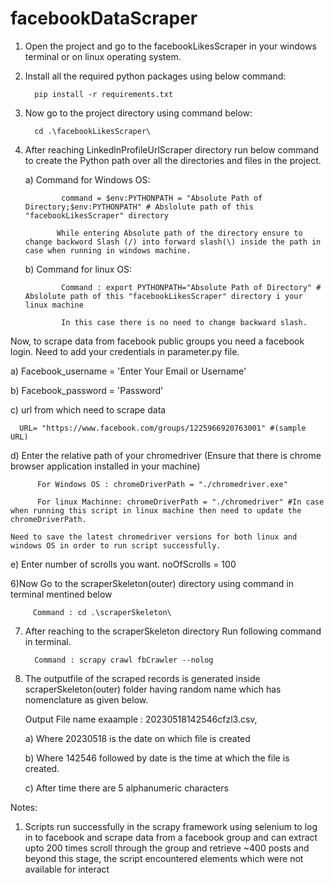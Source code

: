 # facebookDataScraper

1) Open the project and go to the facebookLikesScraper in your windows terminal or on linux operating system.

2) Install all the required python packages using below command: 

         pip install -r requirements.txt

3) Now go to the project directory using command below:

         cd .\facebookLikesScraper\

4) After reaching LinkedlnProfileUrlScraper directory run below command to create the Python path over all the directories and files in the project.

   a) Command for Windows OS:

               command = $env:PYTHONPATH = "Absolute Path of Directory;$env:PYTHONPATH" # Abslolute path of this "facebookLikesScraper" directory
  
              While entering Absolute path of the directory ensure to change backword Slash (/) into forward slash(\) inside the path in case when running in windows machine.

   b) Command for linux OS:   

               Command : export PYTHONPATH="Absolute Path of Directory" # Abslolute path of this "facebookLikesScraper" directory i your linux machine
  
               In this case there is no need to change backward slash.

Now, to scrape data from facebook public groups you need a facebook login. Need to add your credentials in parameter.py file.

   a) Facebook_username = 'Enter Your Email or Username'

   b) Facebook_password = 'Password'

   c) url from which need to scrape data
   
      URL= "https://www.facebook.com/groups/1225966920763001" #(sample URL)

   d) Enter the relative path of your chromedriver (Ensure that there is chrome browser application installed in your machine)
    
          For Windows OS : chromeDriverPath = "./chromedriver.exe"
    
          For linux Machinne: chromeDriverPath = "./chromedriver" #In case when running this script in linux machine then need to update the chromeDriverPath.
          
    Need to save the latest chromedriver versions for both linux and windows OS in order to run script successfully.

   e) Enter number of scrolls you want.
            noOfScrolls = 100 


6)Now Go to the scraperSkeleton(outer) directory using command in terminal mentined below 

         Command : cd .\scraperSkeleton\

7) After reaching to the scraperSkeleton directory Run following command in terminal. 

         Command : scrapy crawl fbCrawler --nolog 

8) The outputfile of the scraped records is generated inside scraperSkeleton(outer) folder having random name which has nomenclature as given below.

     Output File name exaample : 20230518142546cfzl3.csv, 

     a) Where 20230518 is the date on which file is created

     b) Where 142546 followed by date is the time at which the file is created.
 
     c) After time there are 5 alphanumeric characters


Notes:
1) Scripts run successfully in the scrapy framework using selenium to log in to facebook and scrape data from a facebook group and can extract upto 200 times scroll through the group and retrieve ~400 posts and beyond this stage, the script encountered elements which were not available for interact
